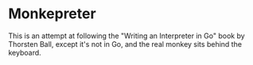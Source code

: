 # Monkepreter

This is an attempt at following the "Writing an Interpreter in Go" book by
Thorsten Ball, except it's not in Go, and the real monkey sits behind the
keyboard.
